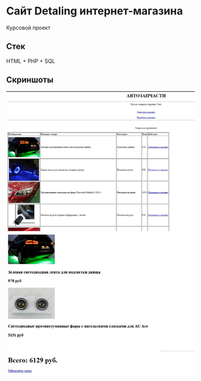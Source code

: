# Сайт Detaling интернет-магазина
Курсовой проект

## Стек
HTML + PHP + SQL

## Скриншоты
<img src="img/1.jpg">
<img src="img/2.jpg">
